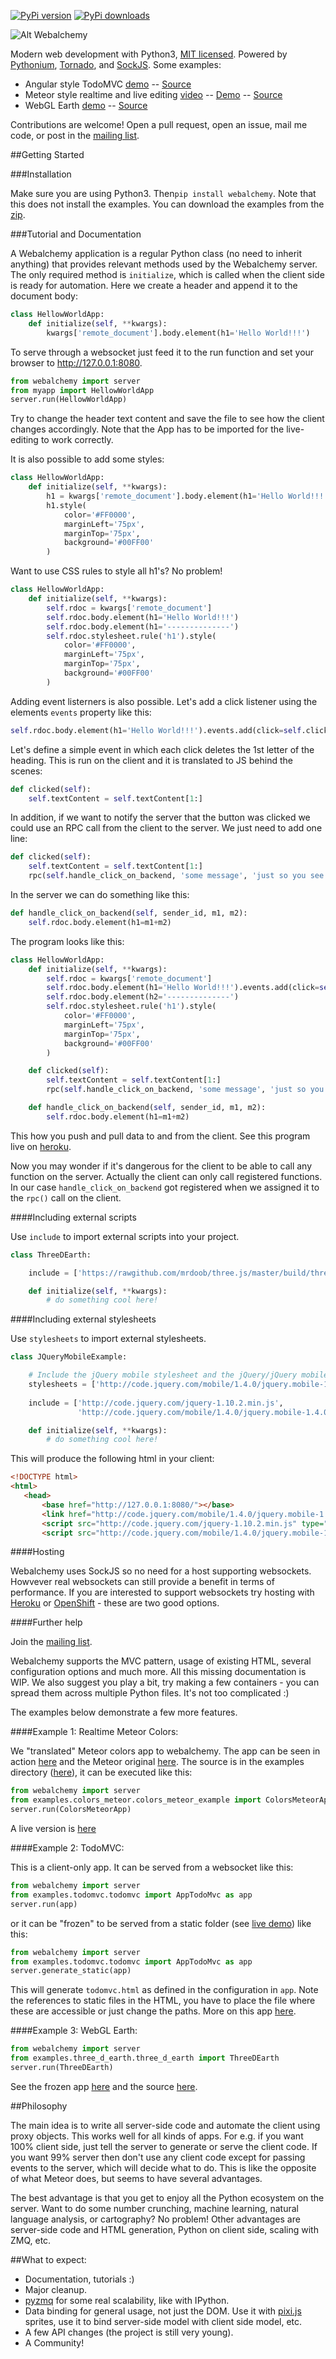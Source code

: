 [![PyPi version](https://pypip.in/v/Webalchemy/badge.png)](https://crate.io/packages/Webalchemy/)
[![PyPi downloads](https://pypip.in/d/Webalchemy/badge.png)](https://crate.io/packages/Webalchemy/)

![Alt Webalchemy](https://i.imgur.com/su7TdAd.png "Webalchemy")

Modern web development with Python3, [MIT licensed](LICENSE.txt). Powered by [Pythonium](https://github.com/pythonium/pythonium), [Tornado](https://github.com/facebook/tornado), and [SockJS](https://github.com/sockjs/sockjs-client). Some examples:

- Angular style TodoMVC [demo](http://skariel.org/webalchemy/todomvc.html) -- [Source](https://github.com/skariel/webalchemy/tree/master/examples/todomvc)
- Meteor style realtime and live editing [video](https://vimeo.com/74150054) --  [Demo](http://weba-colors.herokuapp.com/) -- [Source](https://github.com/skariel/webalchemy/blob/master/examples/colors_meteor/colors_meteor_example.py)
- WebGL Earth [demo](http://skariel.org/webalchemy/webglearth.html) -- [Source](https://github.com/skariel/webalchemy/blob/master/examples/three_d_earth/three_d_earth.py)

Contributions are welcome! Open a pull request, open an issue, mail me code, or post in the [mailing list](https://groups.google.com/forum/#!forum/webalchemy).

##Getting Started

###Installation

Make sure you are using Python3. Then`pip install webalchemy`. Note that this does not install the examples. You can download the examples from the [zip](https://github.com/skariel/webalchemy/archive/master.zip).

###Tutorial and Documentation

A Webalchemy application is a regular Python class (no need to inherit anything) that provides relevant methods used by the Webalchemy server. The only required method is `initialize`, which is called when the client side is ready for automation. Here we create a header and append it to the document body:

```python
class HellowWorldApp:
    def initialize(self, **kwargs):
        kwargs['remote_document'].body.element(h1='Hello World!!!')
```

To serve through a websocket just feed it to the run function and set your browser to http://127.0.0.1:8080.

```python
from webalchemy import server
from myapp import HellowWorldApp
server.run(HellowWorldApp)
```

Try to change the header text content and save the file to see how the client changes accordingly. Note that the App has to be imported for the live-editing to work correctly.

It is also possible to add some styles:

```Python
class HellowWorldApp:
    def initialize(self, **kwargs):
        h1 = kwargs['remote_document'].body.element(h1='Hello World!!!')
        h1.style(
            color='#FF0000',
            marginLeft='75px',
            marginTop='75px',
            background='#00FF00'
        )
```

Want to use CSS rules to style all h1's? No problem!

```Python
class HellowWorldApp:
    def initialize(self, **kwargs):
        self.rdoc = kwargs['remote_document']
        self.rdoc.body.element(h1='Hello World!!!')
        self.rdoc.body.element(h1='--------------')
        self.rdoc.stylesheet.rule('h1').style(
            color='#FF0000',
            marginLeft='75px',
            marginTop='75px',
            background='#00FF00'
        )
```

Adding event listerners is also possible. Let's add a click listener using the elements `events` property like this:

 ```Python
self.rdoc.body.element(h1='Hello World!!!').events.add(click=self.clicked, translate=True)
 ```

Let's define a simple event in which each click deletes the 1st letter of the heading. This is run on the client and it is translated to JS behind the scenes:

```Python
def clicked(self):
    self.textContent = self.textContent[1:]
```

In addition, if we want to notify the server that the button was clicked we could use an RPC call from the client to the server. We just need to add one line:

```Python
def clicked(self):
    self.textContent = self.textContent[1:]
    rpc(self.handle_click_on_backend, 'some message', 'just so you see how to pass paramaters')
```

In the server we can do something like this:

```Python
def handle_click_on_backend(self, sender_id, m1, m2):
    self.rdoc.body.element(h1=m1+m2)
```

The program looks like this:

```Python
class HellowWorldApp:
    def initialize(self, **kwargs):
        self.rdoc = kwargs['remote_document']
        self.rdoc.body.element(h1='Hello World!!!').events.add(click=self.clicked, translate=True)
        self.rdoc.body.element(h2='--------------')
        self.rdoc.stylesheet.rule('h1').style(
            color='#FF0000',
            marginLeft='75px',
            marginTop='75px',
            background='#00FF00'
        )

    def clicked(self):
        self.textContent = self.textContent[1:]
        rpc(self.handle_click_on_backend, 'some message', 'just so you see how to pass paramaters')

    def handle_click_on_backend(self, sender_id, m1, m2):
        self.rdoc.body.element(h1=m1+m2)
```

This how you push and pull data to and from the client. See this program live on [heroku](http://weba-hello.herokuapp.com/).

Now you may wonder if it's dangerous for the client to be able to call any function on the server. Actually the client can only call registered functions. In our case `handle_click_on_backend` got registered when we assigned it to the `rpc()` call on the client.

####Including external scripts

Use `include` to import external scripts into your project.

```Python
class ThreeDEarth:

    include = ['https://rawgithub.com/mrdoob/three.js/master/build/three.min.js']

    def initialize(self, **kwargs):
        # do something cool here!
```

####Including external stylesheets

Use `stylesheets` to import external stylesheets.

```Python
class JQueryMobileExample:

    # Include the jQuery mobile stylesheet and the jQuery/jQuery mobile scripts
    stylesheets = ['http://code.jquery.com/mobile/1.4.0/jquery.mobile-1.4.0.min.css']
    
    include = ['http://code.jquery.com/jquery-1.10.2.min.js',
               'http://code.jquery.com/mobile/1.4.0/jquery.mobile-1.4.0.min.js']

    def initialize(self, **kwargs):
        # do something cool here!
```

This will produce the following html in your client:

```html
<!DOCTYPE html>
<html>
   <head>
       <base href="http://127.0.0.1:8080/"></base>
       <link href="http://code.jquery.com/mobile/1.4.0/jquery.mobile-1.4.0.min.css" rel="stylesheet"></link>
       <script src="http://code.jquery.com/jquery-1.10.2.min.js" type="text/javascript"></script>
       <script src="http://code.jquery.com/mobile/1.4.0/jquery.mobile-1.4.0.min.js" type="text/javascript"></script>
```

####Hosting

Webalchemy uses SockJS so no need for a host supporting websockets. Howvever real websockets can still provide a
benefit in terms of performance. If you are interested to support websockets try hosting with
[Heroku](https://www.heroku.com/) or [OpenShift](https://www.openshift.com/) - these are two good options.

####Further help

Join the [mailing list](https://groups.google.com/forum/#!forum/webalchemy).

Webalchemy supports the MVC pattern, usage of existing HTML, several configuration options and much more. All this missing documentation is WIP. We also suggest you play a bit, try making a few containers - you can spread them across multiple Python files. It's not too complicated :)

The examples below demonstrate a few more features.

####Example 1: Realtime Meteor Colors:

We "translated" Meteor colors app to webalchemy. The app can be seen in action [here](https://vimeo.com/74150054) and the Meteor original [here](http://www.meteor.com/screencast). The source is in the examples directory ([here](https://github.com/skariel/webalchemy/blob/master/examples/colors_meteor/colors_meteor_example.py)), it can be executed like this:
```python
from webalchemy import server
from examples.colors_meteor.colors_meteor_example import ColorsMeteorApp
server.run(ColorsMeteorApp)
```
A live version is [here](http://weba-colors.herokuapp.com/)

####Example 2: TodoMVC:

This is a client-only app. It can be served from a websocket like this:

```python
from webalchemy import server
from examples.todomvc.todomvc import AppTodoMvc as app
server.run(app)
```

or it can be "frozen" to be served from a static folder (see [live demo](http://skariel.org/webalchemy/todomvc.html)) like this:

```Python
from webalchemy import server
from examples.todomvc.todomvc import AppTodoMvc as app
server.generate_static(app)
```

This will generate `todomvc.html` as defined in the configuration in `app`. Note the references to static files in the HTML, you have to place the file where these are accessible or just change the paths. More on this app [here](https://github.com/skariel/webalchemy/tree/master/examples/todomvc).

####Example 3: WebGL Earth:

```python
from webalchemy import server
from examples.three_d_earth.three_d_earth import ThreeDEarth
server.run(ThreeDEarth)
```

See the frozen app [here](http://skariel.org/webalchemy/webglearth.html) and the source [here](https://github.com/skariel/webalchemy/blob/master/examples/three_d_earth/three_d_earth.py).

##Philosophy

The main idea is to write all server-side code and automate the client using proxy objects. This works well for all kinds of apps. For e.g. if you want 100% client side, just tell the server to generate or serve the client code. If you want 99% server then don't use any client code except for passing events to the server, which will decide what to do. This is like the opposite of what Meteor does, but seems to have several advantages. 

The best advantage is that you get to enjoy all the Python ecosystem on the server. Want to do some number crunching, machine learning, natural language analysis, or cartography? No problem! Other advantages are server-side code and HTML generation, Python on client side, scaling with ZMQ, etc.

##What to expect:

- Documentation, tutorials :)
- Major cleanup.
- [pyzmq](https://github.com/zeromq/pyzmq) for some real scalability, like with IPython.
- Data binding for general usage, not just the DOM. Use it with [pixi.js](https://github.com/GoodBoyDigital/pixi.js/) sprites, use it to bind server-side model with client side model, etc.
- A few API changes (the project is still very young).
- A Community!

